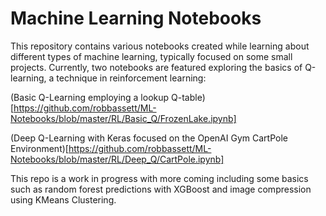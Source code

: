 # Machine Learning Notebooks
This repository contains various notebooks created while learning about different types of machine learning, typically focused on some small projects.
Currently, two notebooks are featured exploring the basics of Q-learning, a technique in reinforcement learning:

(Basic Q-Learning employing a lookup Q-table)[https://github.com/robbassett/ML-Notebooks/blob/master/RL/Basic_Q/FrozenLake.ipynb]

(Deep Q-Learning with Keras focused on the OpenAI Gym CartPole Environment)[https://github.com/robbassett/ML-Notebooks/blob/master/RL/Deep_Q/CartPole.ipynb]

This repo is a work in progress with more coming including some basics such as random forest predictions with XGBoost and 
image compression using KMeans Clustering.

